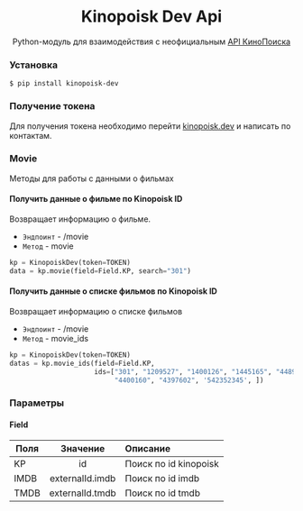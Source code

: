 <div align="center">
    <h1>Kinopoisk Dev Api</h1>
    <p>Python-модуль для взаимодействия с неофициальным <a href="https://kinopoisk.dev/">API КиноПоиска</a></p>
</div>

### Установка

```
$ pip install kinopoisk-dev
```

### Получение токена

Для получения токена необходимо перейти [kinopoisk.dev](https://kinopoisk.dev/documentation.html) и написать по
контактам.

### Movie

Методы для работы с данными о фильмах

#### Получить данные о фильме по Kinopoisk ID

Возвращает информацию о фильме.

* `Эндпоинт` - /movie
* `Метод` - movie

```python
kp = KinopoiskDev(token=TOKEN)
data = kp.movie(field=Field.KP, search="301")
```

#### Получить данные о списке фильмов по Kinopoisk ID

Возвращает информацию о списке фильмов

* `Эндпоинт` - /movie
* `Метод` - movie_ids

```python
kp = KinopoiskDev(token=TOKEN)
datas = kp.movie_ids(field=Field.KP,
                     ids=["301", "1209527", "1400126", "1445165", "4489530", "4396744", "4963617", "1435399",
                          "4400160", "4397602", '542352345', ])
```

### Параметры

#### Field

| Поля       | Значение   | Описание |
| ---------- |:----------:| :-----|
| KP    | id              | Поиск по id kinopoisk |
| IMDB  | externalId.imdb | Поиск по id imdb |
| TMDB  | externalId.tmdb | Поиск по id tmdb |